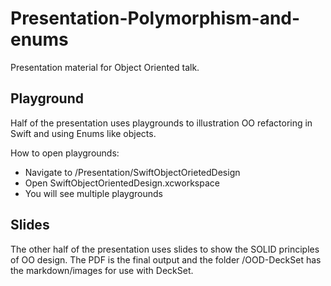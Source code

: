 # Presentation-Polymorphism-and-enums
Presentation material for Object Oriented talk.


## Playground

Half of the presentation uses playgrounds to illustration OO refactoring in Swift and using Enums like objects.

How to open playgrounds:

 * Navigate to /Presentation/SwiftObjectOrietedDesign
 * Open SwiftObjectOrientedDesign.xcworkspace
 * You will see multiple playgrounds
 
 
## Slides

The other half of the presentation uses slides to show the SOLID principles of OO design.  The PDF is the final output and the folder /OOD-DeckSet has the markdown/images for use with DeckSet.

